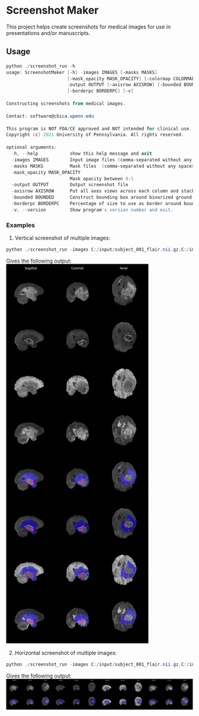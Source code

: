 # Screenshot Maker

This project helps create screenshots for medical images for use in presentations and/or manuscripts.

## Usage

```powershell
python ./screenshot_run -h
usage: ScreenshotMaker [-h] -images IMAGES [-masks MASKS]
                       [-mask_opacity MASK_OPACITY] [-colormap COLORMAP]
                       -output OUTPUT [-axisrow AXISROW] [-bounded BOUNDED]
                       [-borderpc BORDERPC] [-v]

Constructing screenshots from medical images.

Contact: software@cbica.upenn.edu

This program is NOT FDA/CE approved and NOT intended for clinical use.
Copyright (c) 2021 University of Pennsylvania. All rights reserved.

optional arguments:
  -h, --help            show this help message and exit
  -images IMAGES        Input image files (comma-separated without any spaces in path and co-registered)
  -masks MASKS          Mask files  (comma-separated without any spaces in path and co-registered with images); if multiple files are passed, first is ground truth
  -mask_opacity MASK_OPACITY
                        Mask opacity between 0-1
  -output OUTPUT        Output screenshot file
  -axisrow AXISROW      Put all axes views across each column and stack images and blends in rows, defaults to False
  -bounded BOUNDED      Construct bounding box around binarized ground truth
  -borderpc BORDERPC    Percentage of size to use as border around bounding box (used only when mask and bounded are defined)
  -v, --version         Show program's version number and exit.
```

### Examples

1. Vertical screenshot of multiple images:
```powershell
python ./screenshot_run -images C:/input/subject_001_flair.nii.gz,C:/input/subject_001_t1ce.nii.gz,C:/input/subject_001_t1.nii.gz,C:/input/subject_001_t2.nii.gz -masks C:/input/subject_001_seg.nii.gz -output C:/input/fig.png -axisrow False
```
Gives the following output:
![axisrow_false](images/axisrow_false.png)

2. Horizontal screenshot of multiple images:
```powershell
python ./screenshot_run -images C:/input/subject_001_flair.nii.gz,C:/input/subject_001_t1ce.nii.gz,C:/input/subject_001_t1.nii.gz,C:/input/subject_001_t2.nii.gz -masks C:/input/subject_001_seg.nii.gz -output C:/input/fig.png -axisrow True
```
Gives the following output:
![axisrow_true](images/axisrow_true.png)
